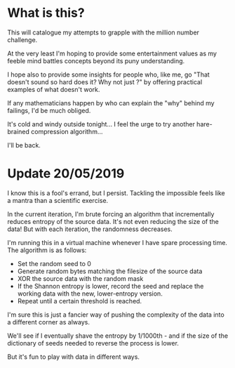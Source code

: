 What is this?
=============

This will catalogue my attempts to grapple with the million number challenge.

At the very least I'm hoping to provide some entertainment values as my feeble
mind battles concepts beyond its puny understanding.

I hope also to provide some insights for people who, like me, go "That doesn't
sound so hard does it?  Why not just <blah>?" by offering practical examples of
what doesn't work.

If any mathematicians happen by who can explain the "why" behind my failings,
I'd be much obliged.

It's cold and windy outside tonight...  I feel the urge to try another
hare-brained compression algorithm...

I'll be back.

Update 20/05/2019
=================

I know this is a fool's errand, but I persist. Tackling the impossible feels like a mantra than a scientific exercise.

In the current iteration, I'm brute forcing an algorithm that incrementally reduces entropy of the source data. It's not even reducing the size of the data! But with each iteration, the randomness decreases.

I'm running this in a virtual machine whenever I have spare processing time. The algorithm is as follows:

 - Set the random seed to 0
 - Generate random bytes matching the filesize of the source data
 - XOR the source data with the random mask
 - If the Shannon entropy is lower, record the seed and replace the working data with the new, lower-entropy version.
 - Repeat until a certain threshold is reached.

I'm sure this is just a fancier way of pushing the complexity of the data into a different corner as always.

We'll see if I eventually shave the entropy by 1/1000th - and if the size of the dictionary of seeds needed to reverse the process is lower.

But it's fun to play with data in different ways.